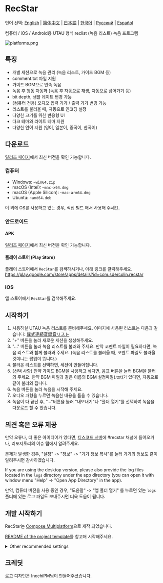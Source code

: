 # RecStar

언어 선택: [English](README.md) | [简体中文](README-zhCN.md) | [日本語](README-ja.md) | [한국어](README-ko.md) | [Русский](README-ru.md) | [Español](README-es.md)

컴퓨터 / iOS / Android용 UTAU 형식 reclist (녹음 리스트) 녹음 프로그램

![platforms.png](readme_images/platforms.png)

## 특징

- 개별 세션으로 녹음 관리 (녹음 리스트, 가이드 BGM 등)
- comment.txt 파일 지원
- 가이드 BGM으로 연속 녹음
- 녹음 후 행동 자동화 (녹음 후 자동으로 재생, 자동으로 넘어가기 등)
- bit depth, 샘플 레이트 변경 가능
- (컴퓨터 전용) 오디오 입력 기기 / 출력 기기 변경 가능
- 리스트를 불러올 때, 자동으로 인코딩 설정
- 다양한 크기를 위한 반응형 UI
- 다크 테마와 라이트 테마 지원
- 다양한 언어 지원 (영어, 일본어, 중국어, 한국어)

## 다운로드

[릴리즈 페이지](https://github.com/sdercolin/recstar/releases)에서 최신 버전을 확인 가능합니다.

### 컴퓨터

- Windows: `~win64.zip`
- macOS (Intel): `~mac-x64.dmg`
- macOS (Apple Silicon): `~mac-arm64.dmg`
- Ubuntu: `~amd64.deb`

이 외에 OS를 사용하고 있는 경우, 직접 빌드 해서 사용해 주세요.

### 안드로이드

#### APK

[릴리즈 페이지](https://github.com/sdercolin/recstar/releases)에서 최신 버전을 확인 가능합니다.

#### 플레이 스토어 (Play Store)

플레이 스토어에서 `RecStar`를 검색하시거나, 아래 링크를 클릭해주세요.
https://play.google.com/store/apps/details?id=com.sdercolin.recstar

### iOS

앱 스토어에서 `RecStar`를 검색해주세요.

## 시작하기

1. 사용하실 UTAU 녹음 리스트를 준비해주세요. 이미지에 사용된 리스트는 다음과 같습니다: [巽式連続音録音リスト](https://tatsu3.hateblo.jp/entry/ar426004)
2. "+" 버튼을 눌러 새로운 세션을 생성해주세요.
3. "..." 버튼을 눌러 녹음 리스트를 불러와 주세요. 만약 코멘트 파일이 필요하다면, 녹음 리스트와 함께 불러와 주세요. (녹음 리스트를 불러올 때, 코멘트 파일도 불러올 것이냐는 팝업이 뜹니다.)
4. 불러온 리스트를 선택하면, 세션이 만들어집니다.
5. (선택 사항) 만약 가이드 BGM을 사용하고 싶다면, 음표 버튼을 눌러 BGM을 불러와 주세요.
   만약 BGM 파일과 같은 이름의 BGM 설정파일(.txt)가 있다면, 자동으로 같이 불러와 집니다.
6. 녹음 버튼을 눌러 녹음을 시작해 주세요.
7. 오디오 파형을 누르면 녹음한 내용을 들을 수 있습니다.
8. 녹음이 다 끝난 후, "..."버튼을 눌러 "내보내기"나 "폴더 열기"를 선택하여 녹음을 다운로드 할 수 있습니다.

## 의견 혹은 오류 제공

만약 오류나, 더 좋은 아이디어가 있다면, [디스코드 서버](https://discord.gg/TyEcQ6P73y)에 #recstar 채널에 들어오거나, 리포지토리의 이슈 탭에서 알려주세요.

문제가 발생한 경우, "설정" -> "정보" -> "기기 정보 복사"를 눌러 기기의 정보도 같이 알려주시면 감사하겠습니다.

If you are using the desktop version, please also provide the log files located in the `logs` directory under the app
directory (you can open it with window menu "Help" -> "Open App Directory" in the app).

만약, 컴퓨터 버전을 사용 중인 경우, "도움말" -> "앱 폴더 열기" 를 누르면 있는 `logs` 폴더에 있는 로그 파일도 보내주시면 더욱 도움이 됩니다.

## 개발 시작하기

RecStar는 [Compose Multiplatform](https://github.com/JetBrains/compose-jb)으로 제작 되었습니다.

[README of the project template](README-compose.md)를 참고해 시작해주세요.

<details>
<summary>Other recommended settings</summary>

1. Install the `Kotlin KDoc Formatter` plugin, and use the following settings:
   [![KDoc Formatter settings](readme_images/kdoc_settings.png)](readme_images/kdoc_settings.png)
2. Run `./gradlew addKtlintFormatGitPreCommitHook` once to add a pre-commit hook that will automatically format your
   code before committing.
3. If in string definition files (e.g. [StringsEnglish.kt](shared/src/commonMain/kotlin/ui/string/StringEnglish.kt)), if
   the formatter of your Android Studio is always turning the wildcard imports into single imports, adjust the settings
   to allow wildcard imports on package `ui.string`.

</details>

## 크레딧

로고 디자인은 InochiPM님이 만들어주셨습니다.
